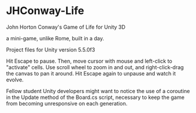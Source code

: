 # JHConway-Life
John Horton Conway's Game of Life for Unity 3D

a mini-game, unlike Rome, built in a day.

Project files for Unity version 5.5.0f3

Hit Escape to pause.  Then, move cursor with mouse and left-click to "activate" cells.  Use scroll wheel to zoom in and out, and right-click-drag the canvas to pan it around.  Hit Escape again to unpause and watch it evolve.

Fellow student Unity developers might want to notice the use of a coroutine in the Update method of the Board.cs script, necessary to keep the game from becoming unresponsive on each generation.


